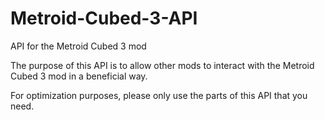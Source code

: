 # Metroid-Cubed-3-API
API for the Metroid Cubed 3 mod

The purpose of this API is to allow other mods to interact with the Metroid Cubed 3 mod in a beneficial way.

For optimization purposes, please only use the parts of this API that you need.
